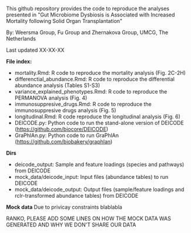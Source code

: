 This github repository provides the code to reproduce the analyses presented in "Gut Microbiome Dysbiosis is Associated with Increased Mortality following Solid Organ Transplantation"

By: Weersma Group, Fu Group and Zhernakova Group, UMCG, The Netherlands

Last updated XX-XX-XX

**File index:**
* mortality.Rmd: R code to reproduce the mortality analysis (Fig. 2C-2H) 
* differenctial_abundance.Rmd: R code to reproduce the differential abundance analysis (Tables S1-S3)
* variance_explained_phenotypes.Rmd: R code to reproduce the PERMANOVA analysis (Fig. 4)
* immunosuppresive_drugs.Rmd: R code to reproduce the immunosuppresive drugs analysis (Fig. 5)
* longitudinal.Rmd: R code reproduce the longitudinal analysis (Fig. 6)
* DEICODE.py: Python code to run the stand-alone version of DEICODE (https://github.com/biocore/DEICODE)
* GraPhlAn.py: Python code to run GraPhlAn (https://github.com/biobakery/graphlan) 

**Dirs**
* deicode_output: Sample and feature loadings (species and pathways) from DEICODE 
* mock_data/deicode_input: Input files (abundance tables) to run DEICODE
* mock_data/deicode_output: Output files (sample/feature loadings and rclr-transformed abundance tables) from DEICODE

**Mock data**
Due to privicay constraints blablabla

RANKO, PLEASE ADD SOME LINES ON HOW THE MOCK DATA WAS GENERATED AND WHY WE DON'T SHARE OUR DATA 


